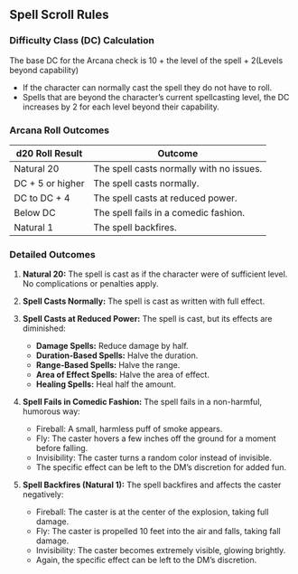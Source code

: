 ## Spell Scroll Rules
### Difficulty Class (DC) Calculation

The base DC for the Arcana check is 10 + the level of the spell + 2(Levels beyond capability)
- If the character can normally cast the spell they do not have to roll.
- Spells that are beyond the character’s current spellcasting level, the DC increases by 2 for each level beyond their capability.

### Arcana Roll Outcomes

| d20 Roll Result | Outcome                                                |
|-----------------|---------------------------------------------------------|
| Natural 20      | The spell casts normally with no issues.                |
| DC + 5 or higher| The spell casts normally.                               |
| DC to DC + 4    | The spell casts at reduced power.                       |
| Below DC        | The spell fails in a comedic fashion.                   |
| Natural 1       | The spell backfires.                                    |

### Detailed Outcomes

1. **Natural 20:** The spell is cast as if the character were of sufficient level. No complications or penalties apply.

2. **Spell Casts Normally:** The spell is cast as written with full effect.

3. **Spell Casts at Reduced Power:** The spell is cast, but its effects are diminished:
    - **Damage Spells:** Reduce damage by half.
    - **Duration-Based Spells:** Halve the duration.
    - **Range-Based Spells:** Halve the range.
    - **Area of Effect Spells:** Halve the area of effect.
    - **Healing Spells:** Heal half the amount.

4. **Spell Fails in Comedic Fashion:** The spell fails in a non-harmful, humorous way:
    - Fireball: A small, harmless puff of smoke appears.
    - Fly: The caster hovers a few inches off the ground for a moment before falling.
    - Invisibility: The caster turns a random color instead of invisible.
    - The specific effect can be left to the DM’s discretion for added fun.

5. **Spell Backfires (Natural 1):** The spell backfires and affects the caster negatively:
    - Fireball: The caster is at the center of the explosion, taking full damage.
    - Fly: The caster is propelled 10 feet into the air and falls, taking fall damage.
    - Invisibility: The caster becomes extremely visible, glowing brightly.
    - Again, the specific effect can be left to the DM’s discretion.